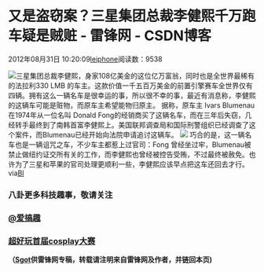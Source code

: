 
# 又是盗窃案？三星集团总裁李健熙千万跑车疑是贼赃 - 雷锋网 - CSDN博客


2012年08月31日 10:20:09[leiphone](https://me.csdn.net/leiphone)阅读数：9538


![](http://www.leiphone.com/wp-content/uploads/2012/08/46520-olympic-image1.jpg)三星集团总裁李健熙，身家108亿美金的这位亿万富翁，同时也是全世界最稀有的法拉利330
 LMB 的车主。这款价值一千五百万美金的前置引擎赛车全世界仅有四辆。拥有这么一辆名车是很幸运的事，所以很不幸的事，最近有消息称，李健熙的这辆车可能是赃物，而原车主希望能物归原主。
据称，原车主 Ivars Blumenau 在1974年从一位名叫 Donald Fong的经销商买了这辆名车，而在三年后失窃，几经转手最终到了南韩首富李健熙上。美国联邦调查局和国际刑警组织已经调查了这个案件，而Blumenau已经开始向法院申请追讨这辆车。
![](http://www.leiphone.com/wp-content/uploads/2012/08/ferrari-330-lmb-stolen.jpg)
巧合的是，这一辆名车也是一辆诅咒之车，不少车主都惹上过官司：Fong 曾经坐过牢，Blumenau被禁止做纽约证交所有关的工作，而李健熙也曾经被控告受贿，不过最终被赦免。也许为了三星和苹果的官司处理更顺利一些，李健熙应该早点把这车还回去才行。
via[BI](http://www.businessinsider.com/samsungs-billionaire-ceo-may-drive-a-stolen-15-million-ferrari-2012-8)
### 八卦更多科技趣事，敬请关注
### [@爱搞趣](http://weibo.com/u/2448294614)
### [超好玩首届cosplay大赛](http://coser.leiphone.com/cosplaymatch/)

**（****[Sgot](http://www.leiphone.com/author/sgot)****供****雷锋网****专稿，转载请注明来自雷锋网及作者，并链回本页)**

